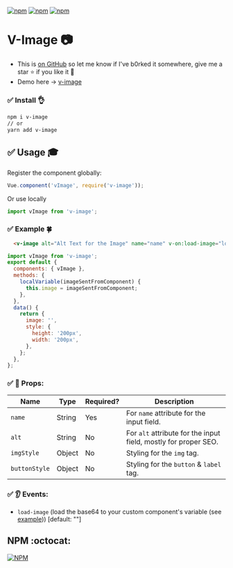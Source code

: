 [![npm](https://img.shields.io/npm/v/v-image.svg)]() [![npm](https://img.shields.io/npm/dt/v-image.svg)]() [![npm](https://img.shields.io/npm/dw/v-image.svg)]() 
# V-Image :camera:

+ This is [on GitHub](https://github.com/vinayakkulkarni/v-image)  so let me know if I've b0rked it somewhere, give me a star :star: if you like it :beers:
+ Demo here -> [v-image](https://vinayakkulkarni.github.io/v-image/)

### :white_check_mark: Install :ok_hand:
``` bash
npm i v-image
// or 
yarn add v-image
```

## :white_check_mark: Usage :mortar_board:

Register the component globally:
```javascript
Vue.component('vImage', require('v-image'));
```
Or use locally
```javascript
import vImage from 'v-image';
```

### :white_check_mark: Example :four_leaf_clover: 

```html
  <v-image alt="Alt Text for the Image" name="name" v-on:load-image="localVariable"></v-image>
```
```js
import vImage from 'v-image';
export default {
  components: { vImage },
  methods: {
    localVariable(imageSentFromComponent) {
      this.image = imageSentFromComponent;
    },
  },
  data() {
    return {
      image: '',
      style: {
        height: '200px',
        width: '200px',
      },
    };
  },
};
```

### :white_check_mark: :book: Props: 
| Name | Type | Required? | Description |
| --- | --- | --- | --- |
| `name` | String | Yes | For `name` attribute for the input field. |
| `alt` | String | No | For `alt` attribute for the input field, mostly for proper SEO. |
| `imgStyle` | Object | No | Styling for the `img` tag. |
| `buttonStyle` | Object | No | Styling for the `button` & `label` tag. |


### :white_check_mark: :ear: Events: 
+ `load-image` (load the base64 to your custom component's variable (see [example](https://github.com/vinayakkulkarni/v-image/tree/master/example))) [default: ""]

## NPM :octocat:  

[![NPM](https://nodei.co/npm/v-image.png?downloads=true&downloadRank=true&stars=true)](https://nodei.co/npm/v-image/)

